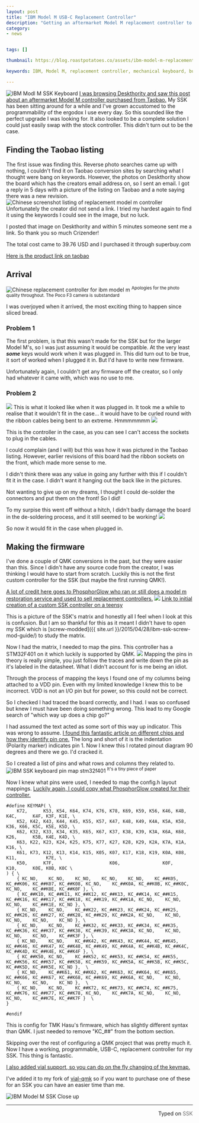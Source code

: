 ```yaml
---
layout: post
title: "IBM Model M USB-C Replacement Controller"
description: "Getting an aftermarket Model M replacement controller to work on a SSK"
category:
- news


tags: []

thumbnail: https://blog.roastpotatoes.co/assets/ibm-model-m-replacement-controller/controller-in-case-no-good.jpg

keywords: IBM, Model M, replacement controller, mechanical keyboard, buckling spring, QMK, usb-c 

---
```

![IBM Modl M SSK Keyboard](/assets/ibm-model-m-replacement-controller/ibm-ssk-profile.jpg)
[I was browsing Deskthority and saw this post about an aftermarket Model M controller purchased from Taobao.](https://deskthority.net/viewtopic.php?f=2&t=25931) My SSK has been sitting around for a while and I've grown accustomed to the programmability of the ergodox I use every day. So this sounded like the perfect upgrade I was looking for. 
It also looked to be a complete solution I could just easily swap with the stock controller. This didn't turn out to be the case.


## Finding the Taobao listing
The first issue was finding this. Reverse photo searches came up with nothing, I couldn't find it on Taobao conversion sites by searching what I thought were bang on keywords.
However, the photos on Deskthority show the board which has the creators email address on, so I sent an email. 
I got a reply in 5 days with a picture of the listing on Taobao and a note saying there was a new revision.
![Chinese screenshot listing of replacement model m controller](/assets/ibm-model-m-replacement-controller/ibm-model-m-replacement-controller-taobao-listing-screenshot.jpg)
Unfortunately the creator did not send a link. I tried my hardest again to find it using the keywords I could see in the image, but no luck.

I posted that image on Deskthority and within 5 minutes someone sent me a link. So thank you so much Crizender!

The total cost came to 39.76 USD and I purchased it through superbuy.com

[Here is the product link on taobao](https://h5.m.goofish.com/item?id=656161512104&spm=widle.12011849.0.0)

## Arrival
![Chinese replacement controller for ibm model m](/assets/ibm-model-m-replacement-controller/all-ibm-ssk-replacement-controller-parts.jpg)
<sup>Apologies for the photo quality throughout. The Poco F3 camera is substandard</sup>

I was overjoyed when it arrived, the most exciting thing to happen since sliced bread.

### Problem 1
The first problem, is that this wasn't made for the SSK but for the larger Model M's, so I was just assuming it would be compatible. At the very least ___some___ keys would work when it was plugged in.
This did turn out to be true, it sort of worked when I plugged it in. But I'd have to write new firmware.  

Unfortunately again, I couldn't get any firmware off the creator, so I only had whatever it came with, which was no use to me.


### Problem 2
![](/assets/ibm-model-m-replacement-controller/ibm-model-m-replacement-controller-initial-plug-in.jpg)
This is what it looked like when it was plugged in. It took me a while to realise that it wouldn't fit in the case... it would have to be curled round with the ribbon cables being bent to an extreme. Hmmmmmmm
![](/assets/ibm-model-m-replacement-controller/controller-in-case-no-good.jpg)

This is the controller in the case, as you can see I can't access the sockets to plug in the cables.

I could complain (and I will) but this was how it was pictured in the Taobao listing. However, earlier revisions of this board had the ribbon sockets on the front, which made more sense to me.

I didn't think there was any value in going any further with this if I couldn't fit it in the case. I didn't want it hanging out the back like in the pictures.

Not wanting to give up on my dreams, I thought I could de-solder the connectors and put them on the front! So I did!

To my surpise this went off without a hitch, I didn't badly damage the board in the de-soldering process, and it still seemed to be working!
![](/assets/ibm-model-m-replacement-controller/ibm-model-m-controller-sockets-now-on-front.jpg)

So now it would fit in the case when plugged in.

## Making the firmware
I've done a couple of QMK conversions in the past, but they were easier than this.
Since I didn't have any source code from the creator, I was thinking I would have to start from scratch. Luckily this is not the first custom controller for the SSK (but maybe the first running QMK!).

[A lot of credit here goes to PhosphorGlow who ran or still does a model m restoration service and used to sell replacement controllers.](phosphorglow-ibm-ssk-matrix-map.jpg)
![](/assets/ibm-model-m-replacement-controller/phosphorglow-ibm-ssk-matrix-map.jpg)
[Link to initial creation of a custom SSK controller on a teensy](https://deskthority.net/viewtopic.php?t=8149)

This is a picture of the SSK's matrix and honestly all I feel when I look at this is confusion.
But I am so thankful for this as it meant I didn't have to open my SSK which is [screw-modded]({{ site.url }}/2015/04/28/ibm-ssk-screw-mod-guide/) to study the matrix.

Now I had the matrix, I needed to map the pins. This controller has a STM32F401 on it which luckily is supported by QMK.
![](/assets/ibm-model-m-replacement-controller/stm32f401-chip.jpg)
Mapping the pins in theory is really simple, you just follow the traces and write down the pin as it's labeled in the datasheet. What I didn't account for is me being an idiot. 

Through the process of mapping the keys I found one of my columns being attached to a VDD pin. Even with my limited knowledge I knew this to be incorrect. VDD is not an I/O pin but for power, so this could not be correct.

So I checked I had traced the board correctly, and I had. I was so confused but knew I must have been doing something wrong.
This lead to my Google search of "which way up does a chip go?"

I had assumed the text acted as some sort of this way up indicator. This was wrong to assume.
[I found this fantastic article on different chips and how they identify pin one.](https://www.evilmadscientist.com/2010/basics-finding-pin-1/)
The long and short of it is the indentation (Polarity marker) indicates pin 1.
Now I knew this I rotated pinout diagram 90 degrees and there we go. I'd cracked it.

So I created a list of pins and what rows and columns they related to.
![IBM SSK keyboard pin map stm32f401](/assets/ibm-model-m-replacement-controller/replacement-controller-pin-map.jpg)
<sup>It's a tiny piece of paper</sup>

Now I knew what pins were used, I needed to map the config.h layout mappings.
[Luckily again, I could copy what PhosphorGlow created for their controller.](https://github.com/phosphorglow/model_m_colossus/blob/master/V2/colossus_ssk/keymap_common.h)

```
#define KEYMAP( \
    K72,      K53, K54, K64, K74, K76, K78, K69, K59, K56, K46, K4B, K4C,      K4F, K3F, K1E, \
    K52, K42, K43, K44, K45, K55, K57, K47, K48, K49, K4A, K5A, K58, K36, K66, K5C, K5E, K5D, \
    K62, K32, K33, K34, K35, K65, K67, K37, K38, K39, K3A, K6A, K68, K26,      K5B, K4E, K4D, \
    K63, K22, K23, K24, K25, K75, K77, K27, K28, K29, K2A, K7A, K1A, K16, \
    K61, K73, K12, K13, K14, K15, K05, K07, K17, K18, K19, K0A, K08, K11,           K7E, \
    K50,      K7F,                     K06,                K0F,      K10,      K0E, K0B, K0C \
) { \
    { KC_NO,    KC_NO,    KC_NO,    KC_NO,    KC_NO,    KC_##K05, KC_##K06, KC_##K07, KC_##K08, KC_NO,    KC_##K0A, KC_##K0B, KC_##K0C, KC_NO,    KC_##K0E, KC_##K0F }, \
    { KC_##K10, KC_##K11, KC_##K12, KC_##K13, KC_##K14, KC_##K15, KC_##K16, KC_##K17, KC_##K18, KC_##K19, KC_##K1A, KC_NO,    KC_NO,    KC_NO,    KC_##K1E, KC_NO }, \
    { KC_NO,    KC_NO,    KC_##K22, KC_##K23, KC_##K24, KC_##K25, KC_##K26, KC_##K27, KC_##K28, KC_##K29, KC_##K2A, KC_NO,    KC_NO,    KC_NO,    KC_NO,    KC_NO }, \
    { KC_NO,    KC_NO,    KC_##K32, KC_##K33, KC_##K34, KC_##K35, KC_##K36, KC_##K37, KC_##K38, KC_##K39, KC_##K3A, KC_NO,    KC_NO,    KC_NO,    KC_NO,    KC_##K3F }, \
    { KC_NO,    KC_NO,    KC_##K42, KC_##K43, KC_##K44, KC_##K45, KC_##K46, KC_##K47, KC_##K48, KC_##K49, KC_##K4A, KC_##K4B, KC_##K4C, KC_##K4D, KC_##K4E, KC_##K4F }, \
    { KC_##K50, KC_NO,    KC_##K52, KC_##K53, KC_##K54, KC_##K55, KC_##K56, KC_##K57, KC_##K58, KC_##K59, KC_##K5A, KC_##K5B, KC_##K5C, KC_##K5D, KC_##K5E, KC_NO },  \
    { KC_NO,    KC_##K61, KC_##K62, KC_##K63, KC_##K64, KC_##K65, KC_##K66, KC_##K67, KC_##K68, KC_##K69, KC_##K6A, KC_NO,    KC_NO,    KC_NO,    KC_NO,    KC_NO },  \
    { KC_NO,    KC_NO,    KC_##K72, KC_##K73, KC_##K74, KC_##K75, KC_##K76, KC_##K77, KC_##K78, KC_NO,    KC_##K7A, KC_NO,    KC_NO,    KC_NO,    KC_##K7E, KC_##K7F }  \
}

#endif
```
This is config for TMK Hasu's firmware, which has slightly different syntax than QMK. I just needed to remove "KC_##" from the bottom section.

Skipping over the rest of configuring a QMK project that was pretty much it. Now I have a working, programmable, USB-C, replacement controller for my SSK. This thing is fantastic.

[I also added vial support, so you can do on the fly changing of the keymap.](https://get.vial.today/)

I've added it to my fork of [vial-qmk](https://github.com/RoastPotatoes/vial-qmk/tree/vial/keyboards/ibm_ssk) so if you want to purchase one of these for an SSK you can have an easier time than me.

![IBM Model M SSK Close up](/assets/ibm-model-m-replacement-controller/ibm-ssk-keycaps.jpg)

------------------------------------------------
 <p style="text-align: right" title="Screwed">Typed on <font color="#6c6c6c">SSK</font></p>
